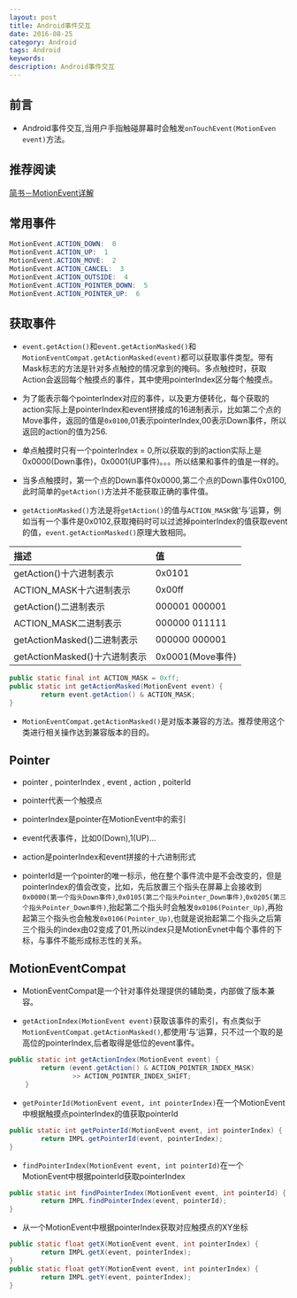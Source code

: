```yaml
---
layout: post
title: Android事件交互
date: 2016-08-25
category: Android
tags: Android
keywords: 
description: Android事件交互
---
```



## 前言
- Android事件交互,当用户手指触碰屏幕时会触发`onTouchEvent(MotionEven event)`方法。


## 推荐阅读
[简书－MotionEvent详解](http://www.jianshu.com/p/0c863bbde8eb)

## 常用事件
```java
MotionEvent.ACTION_DOWN:  0
MotionEvent.ACTION_UP:  1
MotionEvent.ACTION_MOVE:  2
MotionEvent.ACTION_CANCEL:  3
MotionEvent.ACTION_OUTSIDE:  4
MotionEvent.ACTION_POINTER_DOWN:  5
MotionEvent.ACTION_POINTER_UP:  6
```

## 获取事件
- `event.getAction()`和`event.getActionMasked()`和`MotionEventCompat.getActionMasked(event)`都可以获取事件类型。带有Mask标志的方法是针对多点触控的情况拿到的掩码。多点触控时，获取Action会返回每个触摸点的事件，其中使用pointerIndex区分每个触摸点。

- 为了能表示每个pointerIndex对应的事件，以及更方便转化，每个获取的action实际上是pointerIndex和event拼接成的16进制表示，比如第二个点的Move事件，返回的值是`0x0100`,01表示pointerIndex,00表示Down事件，所以返回的action的值为256.

- 单点触摸时只有一个pointerIndex = 0,所以获取的到的action实际上是0x0000(Down事件)，0x0001(UP事件)。。。所以结果和事件的值是一样的。

- 当多点触摸时，第一个点的Down事件0x0000,第二个点的Down事件0x0100,此时简单的`getAction()`方法并不能获取正确的事件值。

- `getActionMasked()`方法是将`getAction()`的值与`ACTION_MASK`做‘与’运算，例如当有一个事件是0x0102,获取掩码时可以过滤掉pointerIndex的值获取event的值，`event.getActionMasked()`原理大致相同。

|描述|值|
|:---|:---|
|getAction()十六进制表示|0x0101|
|ACTION_MASK十六进制表示|0x00ff|
|getAction()二进制表示|000001 000001|
|ACTION_MASK二进制表示|000000 011111|
|getActionMasked()二进制表示|000000 000001|
|getActionMasked()十六进制表示|0x0001(Move事件)|

```java
public static final int ACTION_MASK = 0xff;
public static int getActionMasked(MotionEvent event) {
        return event.getAction() & ACTION_MASK;
}
```

- `MotionEventCompat.getActionMasked()`是对版本兼容的方法。推荐使用这个类进行相关操作达到兼容版本的目的。

## Pointer

- pointer , pointerIndex , event , action , poiterId

- pointer代表一个触摸点
- pointerIndex是pointer在MotionEvent中的索引
- event代表事件，比如0(Down),1(UP)...
- action是pointerIndex和event拼接的十六进制形式
- pointerId是一个pointer的唯一标示，他在整个事件流中是不会改变的，但是pointerIndex的值会改变，比如，先后放置三个指头在屏幕上会接收到`0x0000(第一个指头Down事件)`,`0x0105(第二个指头Pointer_Down事件)`,`0x0205(第三个指头Pointer_Down事件)`,抬起第二个指头时会触发`0x0106(Pointer_Up)`,再抬起第三个指头也会触发`0x0106(Pointer_Up)`,也就是说抬起第二个指头之后第三个指头的index由02变成了01,所以index只是MotionEvnet中每个事件的下标，与事件不能形成标志性的关系。


## MotionEventCompat

- MotionEventCompat是一个针对事件处理提供的辅助类，内部做了版本兼容。

- `getActionIndex(MotionEvent event)`获取该事件的索引，有点类似于`MotionEventCompat.getActionMasked()`,都使用‘与’运算，只不过一个取的是高位的pointerIndex,后者取得是低位的event事件。

```java
public static int getActionIndex(MotionEvent event) {
        return (event.getAction() & ACTION_POINTER_INDEX_MASK)
                >> ACTION_POINTER_INDEX_SHIFT;
    }
```
- `getPointerId(MotionEvent event, int pointerIndex)`在一个MotionEvent中根据触摸点pointerIndex的值获取pointerId

```java
public static int getPointerId(MotionEvent event, int pointerIndex) {
        return IMPL.getPointerId(event, pointerIndex);
}
```

- `findPointerIndex(MotionEvent event, int pointerId)`在一个MotionEvent中根据pointerId获取pointerIndex

```java
public static int findPointerIndex(MotionEvent event, int pointerId) {
        return IMPL.findPointerIndex(event, pointerId);
}
```

- 从一个MotionEvent中根据pointerIndex获取对应触摸点的XY坐标

```java
public static float getX(MotionEvent event, int pointerIndex) {
        return IMPL.getX(event, pointerIndex);
}
public static float getY(MotionEvent event, int pointerIndex) {
        return IMPL.getY(event, pointerIndex);
}
```
